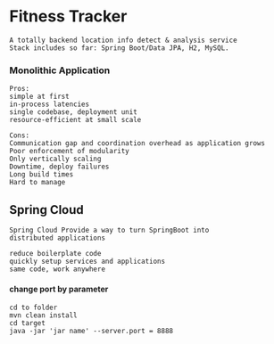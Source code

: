 # Fitness Tracker
```
A totally backend location info detect & analysis service
Stack includes so far: Spring Boot/Data JPA, H2, MySQL.
```

### Monolithic Application
```
Pros:
simple at first 
in-process latencies
single codebase, deployment unit
resource-efficient at small scale

Cons:
Communication gap and coordination overhead as application grows
Poor enforcement of modularity
Only vertically scaling
Downtime, deploy failures
Long build times
Hard to manage
```

## Spring Cloud
```
Spring Cloud Provide a way to turn SpringBoot into
distributed applications

reduce boilerplate code
quickly setup services and applications
same code, work anywhere
```

#### change port by parameter
```
cd to folder
mvn clean install
cd target
java -jar 'jar name' --server.port = 8888
```